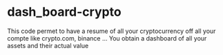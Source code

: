 # dash_board-crypto

This code permet to have a resume of all your cryptocurrency off all your compte like crypto.com, binance ...
You obtain a dashboard of all your assets and their actual value
